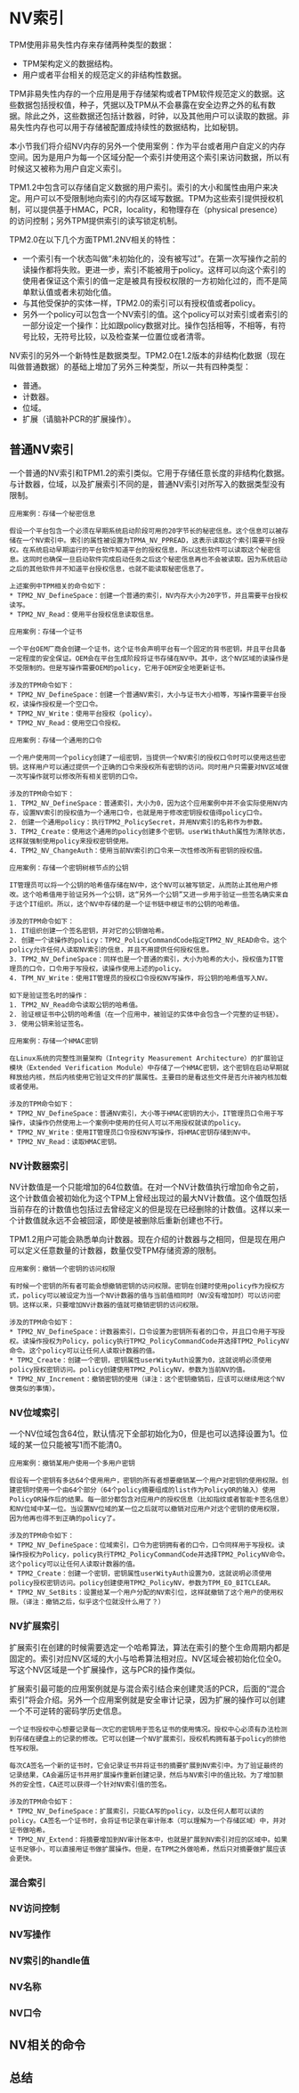 # NV索引
TPM使用非易失性内存来存储两种类型的数据：
* TPM架构定义的数据结构。
* 用户或者平台相关的规范定义的非结构性数据。

TPM非易失性内存的一个应用是用于存储架构或者TPM软件规范定义的数据。这些数据包括授权值，种子，凭据以及TPM从不会暴露在安全边界之外的私有数据。除此之外，这些数据还包括计数器，时钟，以及其他用户可以读取的数据。非易失性内存也可以用于存储被配置成持续性的数据结构，比如秘钥。

本小节我们将介绍NV内存的另外一个使用案例：作为平台或者用户自定义的内存空间。因为是用户为每一个区域分配一个索引并使用这个索引来访问数据，所以有时候这又被称为用户自定义索引。

TPM1.2中包含可以存储自定义数据的用户索引。索引的大小和属性由用户来决定。用户可以不受限制地向索引的内存区域写数据。TPM为这些索引提供授权机制，可以提供基于HMAC，PCR，locality，和物理存在（physical presence）的访问控制；另外TPM提供索引的读写锁定机制。

TPM2.0在以下几个方面TPM1.2NV相关的特性：
* 一个索引有一个状态叫做“未初始化的，没有被写过”。在第一次写操作之前的读操作都将失败。更进一步，索引不能被用于policy。这样可以向这个索引的使用者保证这个索引的值一定是被具有授权权限的一方初始化过的，而不是简单默认值或者未初始化值。
* 与其他受保护的实体一样，TPM2.0的索引可以有授权值或者policy。
* 另外一个policy可以包含一个NV索引的值。这个policy可以对索引或者索引的一部分设定一个操作：比如跟policy数据对比。操作包括相等，不相等，有符号比较，无符号比较，以及检查某一位置位或者清零。

NV索引的另外一个新特性是数据类型。TPM2.0在1.2版本的非结构化数据（现在叫做普通数据）的基础上增加了另外三种类型，所以一共有四种类型：
* 普通。
* 计数器。
* 位域。
* 扩展（请脑补PCR的扩展操作）。

## 普通NV索引
一个普通的NV索引和TPM1.2的索引类似。它用于存储任意长度的非结构化数据。与计数器，位域，以及扩展索引不同的是，普通NV索引对所写入的数据类型没有限制。

```
应用案例：存储一个秘密信息

假设一个平台包含一个必须在早期系统启动阶段可用的20字节长的秘密信息。这个信息可以被存储在一个NV索引中。索引的属性被设置为TPMA_NV_PPREAD，这表示读取这个索引需要平台授权。在系统启动早期运行的平台软件知道平台的授权信息，所以这些软件可以读取这个秘密信息。这同时也确保一旦启动软件完成启动任务之后这个秘密信息再也不会被读取。因为系统启动之后的其他软件并不知道平台授权信息，也就不能读取秘密信息了。

上述案例中TPM相关的命令如下：
* TPM2_NV_DefineSpace：创建一个普通的索引，NV内存大小为20字节，并且需要平台授权读写。
* TPM2_NV_Read：使用平台授权信息读取信息。
```

```
应用案例：存储一个证书

一个平台OEM厂商会创建一个证书，这个证书会声明平台有一个固定的背书密钥，并且平台具备一定程度的安全保证。OEM会在平台生成阶段将证书存储在NV中。其中，这个NV区域的读操作是不受限制的。但是写操作需要OEM的policy，它用于OEM安全地更新证书。

涉及的TPM命令如下：
* TPM2_NV_DefineSpace：创建一个普通NV索引，大小与证书大小相等，写操作需要平台授权，读操作授权是一个空口令。
* TPM2_NV_Write：使用平台授权（policy）。
* TPM2_NV_Read：使用空口令授权。
```

```
应用案例：存储一个通用的口令

一个用户使用同一个policy创建了一组密钥，当提供一个NV索引的授权口令时可以使用这些密钥。这样用户可以通过提供一个正确的口令来授权所有密钥的访问。同时用户只需要对NV区域做一次写操作就可以修改所有相关密钥的口令。

涉及的TPM命令如下：
1. TPM2_NV_DefineSpace：普通索引，大小为0，因为这个应用案例中并不会实际使用NV内存，设置NV索引的授权值为一个通用口令，也就是用于修改密钥授权值得policy口令。
2. 创建一个通用policy：执行TPM2_PolicySecret，并用NV索引的名称作为参数。
3. TPM2_Create：使用这个通用的policy创建多个密钥。userWithAuth属性为清除状态，这样就强制使用policy来授权密钥使用。
4. TPM2_NV_ChangeAuth：使用当前NV索引的口令来一次性修改所有密钥的授权值。
```

```
应用案例：存储一个密钥树根节点的公钥

IT管理员可以将一个公钥的哈希值存储在NV中，这个NV可以被写锁定，从而防止其他用户修改。这个哈希值用于验证另外一个公钥，这“另外一个公钥”又进一步用于验证一些签名确实来自于这个IT组织。所以，这个NV中存储的是一个证书链中根证书的公钥的哈希值。

涉及的TPM命令如下：
1. IT组织创建一个签名密钥，并对它的公钥做哈希。
2. 创建一个读操作的policy：TPM2_PolicyCommandCode指定TPM2_NV_READ命令。这个policy允许任何人读取NV索引的信息，并且不用提供任何授权信息。
3. TPM2_NV_DefineSpace：同样也是一个普通的索引，大小为哈希的大小，授权值为IT管理员的口令，口令用于写授权，读操作使用上述的policy。
4. TPM_NV_Write：使用IT管理员的授权口令授权NV写操作，将公钥的哈希值写入NV。

如下是验证签名时的操作：
1. TPM2_NV_Read命令读取公钥的哈希值。
2. 验证根证书中公钥的哈希值（在一个应用中，被验证的实体中会包含一个完整的证书链）。
3. 使用公钥来验证签名。
```

```
应用案例：存储一个HMAC密钥

在Linux系统的完整性测量架构（Integrity Measurement Architecture）的扩展验证模块（Extended Verification Module）中存储了一个HMAC密钥，这个密钥在启动早期就释放给内核，然后内核使用它验证文件的扩展属性。主要目的是看这些文件是否允许被内核加载或者使用。

涉及的TPM命令如下：
* TPM2_NV_DefineSpace：普通NV索引，大小等于HMAC密钥的大小，IT管理员口令用于写操作，读操作仍然使用上一个案例中使用的任何人可以不用授权就读的policy。
* TPM2_NV_Write：使用IT管理员口令授权NV写操作，将HMAC密钥存储到NV中。
* TPM2_NV_Read：读取HMAC密钥。
```

### NV计数器索引
NV计数值是一个只能增加的64位数值。在对一个NV计数值执行增加命令之前，这个计数值会被初始化为这个TPM上曾经出现过的最大NV计数值。这个值既包括当前存在的计数值也包括过去曾经定义的但是现在已经删除的计数值。这样以来一个计数值就永远不会被回滚，即使是被删除后重新创建也不行。

TPM1.2用户可能会熟悉单向计数器。现在介绍的计数器与之相同，但是现在用户可以定义任意数量的计数器，数量仅受TPM存储资源的限制。

```
应用案例：撤销一个密钥的访问权限

有时候一个密钥的所有者可能会想撤销密钥的访问权限。密钥在创建时使用policy作为授权方式，policy可以被设定为当一个NV计数器的值与当前值相同时（NV没有增加时）可以访问密钥。这样以来，只要增加NV计数器的值就可撤销密钥的访问权限。

涉及的TPM命令如下：
* TPM2_NV_DefineSpace：计数器索引，口令设置为密钥所有者的口令，并且口令用于写授权。读操作授权为Policy，policy执行TPM2_PolicyCommandCode并选择TPM2_PolicyNV命令。这个policy可以让任何人读取计数器的值。
* TPM2_Create：创建一个密钥，密钥属性userWityAuth设置为0，这就说明必须使用policy授权密钥访问。policy创建使用TPM2_PolicyNV，参数为当前NV的值。
* TPM2_NV_Increment：撤销密钥的使用（译注：这个密钥撤销后，应该可以继续用这个NV做类似的事情）。
```

### NV位域索引
一个NV位域包含64位，默认情况下全部初始化为0，但是也可以选择设置为1。位域的某一位只能被写1而不能清0。
```
应用案例：撤销某用户使用一个多用户密钥

假设有一个密钥有多达64个使用用户，密钥的所有者想要撤销某一个用户对密钥的使用权限。创建密钥时使用一个由64个部分（64个policy摘要组成的list作为PolicyOR的输入）使用PolicyOR操作后的结果。每一部分都包含对应用户的授权信息（比如指纹或者智能卡签名信息）和NV位域中某一位。当设置NV位域的某一位之后就可以撤销对应用户对这个密钥的使用权限，因为他再也得不到正确的policy了。

涉及的TPM命令如下：
* TPM2_NV_DefineSpace：位域索引，口令为密钥拥有者的口令，口令同样用于写授权。读操作授权为Policy，policy执行TPM2_PolicyCommandCode并选择TPM2_PolicyNV命令。这个policy可以让任何人读取计数器的值。
* TPM2_Create：创建一个密钥，密钥属性userWityAuth设置为0，这就说明必须使用policy授权密钥访问。policy创建使用TPM2_PolicyNV，参数为TPM_EO_BITCLEAR。
* TPM2_NV_SetBits：设置给某一个用户分配的NV索引位，这样就撤销了这个用户的使用权限。（译注：撤销之后，似乎这个位就没什么用了？）
```

### NV扩展索引
扩展索引在创建的时候需要选定一个哈希算法，算法在索引的整个生命周期内都是固定的。索引对应NV区域的大小与哈希算法相对应。NV区域会被初始化位全0。写这个NV区域是一个扩展操作，这与PCR的操作类似。

扩展索引最可能的应用案例就是与混合索引结合来创建灵活的PCR，后面的“混合索引”将会介绍。另外一个应用案例就是安全审计记录，因为扩展的操作可以创建一个不可逆转的密码学历史信息。

```
一个证书授权中心想要记录每一次它的密钥用于签名证书的使用情况。授权中心必须有办法检测到存储在硬盘上的记录的修改。它可以创建一个NV扩展索引，授权机构拥有基于policy的排他性写权限。

每次CA签名一个新的证书时，它会记录证书并将证书的摘要扩展到NV索引中。为了验证最终的记录结果，CA会遍历证书并用扩展操作重新创建记录，然后与NV索引中的值比较。为了增加额外的安全性，CA还可以获得一个针对NV索引值的签名。

涉及的TPM命令如下：
* TPM2_NV_DefineSpace：扩展索引，只能CA写的policy，以及任何人都可以读的policy。CA签名一个证书时，会将证书记录在审计账本（可以理解为一个存储区域）中，并对证书做哈希。
* TPM2_NV_Extend：将摘要增加到NV审计账本中，也就是扩展到NV索引对应的区域中。如果证书足够小，可以直接用证书做扩展操作。但是，在TPM之外做哈希，然后只对摘要做扩展应该会更快。
```

### 混合索引
### NV访问控制
### NV写操作
### NV索引的handle值
### NV名称
### NV口令
## NV相关的命令
## 总结
